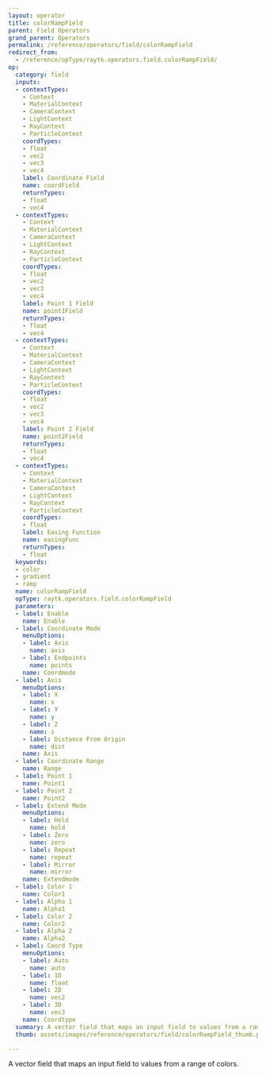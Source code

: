 ```yaml
---
layout: operator
title: colorRampField
parent: Field Operators
grand_parent: Operators
permalink: /reference/operators/field/colorRampField
redirect_from:
  - /reference/opType/raytk.operators.field.colorRampField/
op:
  category: field
  inputs:
  - contextTypes:
    - Context
    - MaterialContext
    - CameraContext
    - LightContext
    - RayContext
    - ParticleContext
    coordTypes:
    - float
    - vec2
    - vec3
    - vec4
    label: Coordinate Field
    name: coordField
    returnTypes:
    - float
    - vec4
  - contextTypes:
    - Context
    - MaterialContext
    - CameraContext
    - LightContext
    - RayContext
    - ParticleContext
    coordTypes:
    - float
    - vec2
    - vec3
    - vec4
    label: Point 1 Field
    name: point1Field
    returnTypes:
    - float
    - vec4
  - contextTypes:
    - Context
    - MaterialContext
    - CameraContext
    - LightContext
    - RayContext
    - ParticleContext
    coordTypes:
    - float
    - vec2
    - vec3
    - vec4
    label: Point 2 Field
    name: point2Field
    returnTypes:
    - float
    - vec4
  - contextTypes:
    - Context
    - MaterialContext
    - CameraContext
    - LightContext
    - RayContext
    - ParticleContext
    coordTypes:
    - float
    label: Easing Function
    name: easingFunc
    returnTypes:
    - float
  keywords:
  - color
  - gradient
  - ramp
  name: colorRampField
  opType: raytk.operators.field.colorRampField
  parameters:
  - label: Enable
    name: Enable
  - label: Coordinate Mode
    menuOptions:
    - label: Axis
      name: axis
    - label: Endpoints
      name: points
    name: Coordmode
  - label: Axis
    menuOptions:
    - label: X
      name: x
    - label: Y
      name: y
    - label: Z
      name: z
    - label: Distance From Origin
      name: dist
    name: Axis
  - label: Coordinate Range
    name: Range
  - label: Point 1
    name: Point1
  - label: Point 2
    name: Point2
  - label: Extend Mode
    menuOptions:
    - label: Hold
      name: hold
    - label: Zero
      name: zero
    - label: Repeat
      name: repeat
    - label: Mirror
      name: mirror
    name: Extendmode
  - label: Color 1
    name: Color1
  - label: Alpha 1
    name: Alpha1
  - label: Color 2
    name: Color2
  - label: Alpha 2
    name: Alpha2
  - label: Coord Type
    menuOptions:
    - label: Auto
      name: auto
    - label: 1D
      name: float
    - label: 2D
      name: vec2
    - label: 3D
      name: vec3
    name: Coordtype
  summary: A vector field that maps an input field to values from a range of colors.
  thumb: assets/images/reference/operators/field/colorRampField_thumb.png

---
```



A vector field that maps an input field to values from a range of colors.